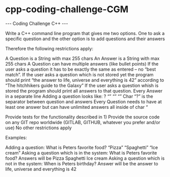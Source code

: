 # cpp-coding-challenge-CGM

--- Coding Challenge C++ ---

Write a C++ command line program that gives me two options. One to ask a specific question and the other option is to add questions and their answers
 

Therefore the following restrictions apply:

A Question is a String with max 255 chars
An Answer is a String with max 255 chars
A Question can have multiple answers (like bullet points)
If the user asks a question it has to be exactly the same as entered – no “best match”.
If the user asks a question which is not stored yet the program should print “the answer to life, universe and everything is 42” according to “The hitchhikers guide to the Galaxy”
If the user asks a question whish is  stored the program should print all answers to that question. Every Answer in a separate line
Adding a question looks like:
<question>? “<answer1>” “<answer2>” “<answerX>”
Char “?” is the separator between question and answers
Every Question needs to have at least one answer but can have unlimited answers all inside of char “
 

Provide tests for the functionality described in 1)
Provide the source code on any GIT repo worldwide (GITLAB, GITHUB, whatever you prefer and/or use)
No other restrictions apply
 

Examples:

Adding a question:
What is Peters favorite food? “Pizza” “Spaghetti” “Ice cream”
Asking a question which is in the system:
What is Peters favorite food?
Answers will be
Pizza
Spaghetti
Ice cream
Asking a question which is not in the system:
When is Peters birthday?
Answer will be
the answer to life, universe and everything is 42
 
